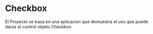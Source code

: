 # Checkbox
 El Proyecto se basa en una aplicacion que demuestra el uso que puede darse al control objeto Checkbox

